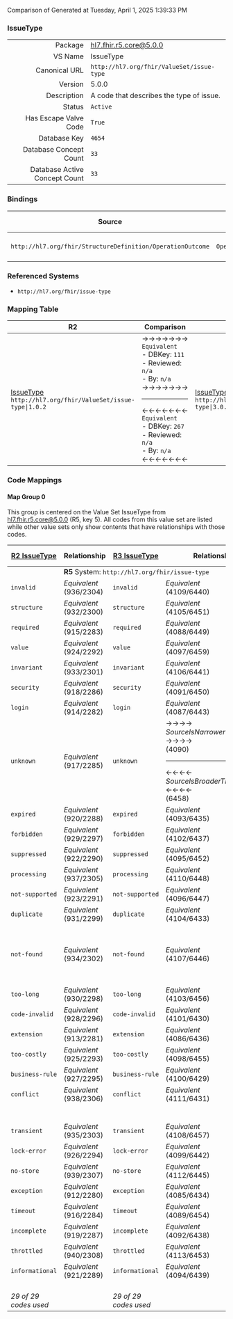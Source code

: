 Comparison of 
Generated at Tuesday, April 1, 2025 1:39:33 PM

### IssueType

|      |     |
| ---: | --- |
| Package | hl7.fhir.r5.core@5.0.0 |
| VS Name | IssueType |
| Canonical URL | `http://hl7.org/fhir/ValueSet/issue-type` |
| Version | 5.0.0 |
| Description | A code that describes the type of issue. |
| Status | `Active` |
| Has Escape Valve Code | `True` |
| Database Key | `4654` |
| Database Concept Count | `33` |
| Database Active Concept Count | `33` |
### Bindings

| Source | Element | Binding | Strength | Element Short |
| ------ | ------- | ------- | -------- | ------------- |
| `http://hl7.org/fhir/StructureDefinition/OperationOutcome` | `OperationOutcome.issue.code` | `http://hl7.org/fhir/ValueSet/issue-type\|5.0.0` | `Required` | Error or warning code |

### Referenced Systems

* `http://hl7.org/fhir/issue-type`
### Mapping Table

| R2 | Comparison | R3 | Comparison | R4 | Comparison | R4B | Comparison | R5
| --- | --- | --- | --- | --- | --- | --- | --- | ---
| [IssueType](/docs/R2/ValueSets/IssueType.md)<br/> `http://hl7.org/fhir/ValueSet/issue-type\|1.0.2` | →→→→→→→<br/>`Equivalent`<br/>- DBKey: `111`<br/>- Reviewed: `n/a`<br/>- By: `n/a`<br/>→→→→→→→<hr/>←←←←←←←<br/>`Equivalent`<br/>- DBKey: `267`<br/>- Reviewed: `n/a`<br/>- By: `n/a`<br/>←←←←←←←| [IssueType](/docs/R3/ValueSets/IssueType.md)<br/> `http://hl7.org/fhir/ValueSet/issue-type\|3.0.2` | →→→→→→→<br/>`SourceIsNarrowerThanTarget`<br/>- DBKey: `460`<br/>- Reviewed: `n/a`<br/>- By: `n/a`<br/>→→→→→→→<hr/>←←←←←←←<br/>`SourceIsBroaderThanTarget`<br/>- DBKey: `684`<br/>- Reviewed: `n/a`<br/>- By: `n/a`<br/>←←←←←←←| [IssueType](/docs/R4/ValueSets/IssueType.md)<br/> `http://hl7.org/fhir/ValueSet/issue-type\|4.0.1` | →→→→→→→<br/>`Equivalent`<br/>- DBKey: `1557`<br/>- Reviewed: `n/a`<br/>- By: `n/a`<br/>→→→→→→→<hr/>←←←←←←←<br/>`Equivalent`<br/>- DBKey: `1558`<br/>- Reviewed: `n/a`<br/>- By: `n/a`<br/>←←←←←←←| [IssueType](/docs/R4B/ValueSets/IssueType.md)<br/> `http://hl7.org/fhir/ValueSet/issue-type\|4.3.0` | →→→→→→→<br/>`SourceIsNarrowerThanTarget`<br/>- DBKey: `946`<br/>- Reviewed: `n/a`<br/>- By: `n/a`<br/>→→→→→→→<hr/>←←←←←←←<br/>`SourceIsBroaderThanTarget`<br/>- DBKey: `1207`<br/>- Reviewed: `n/a`<br/>- By: `n/a`<br/>←←←←←←←| [IssueType](/docs/R5/ValueSets/IssueType.md)<br/> `http://hl7.org/fhir/ValueSet/issue-type\|5.0.0` 

### Code Mappings


#### Map Group 0

This group is centered on the Value Set IssueType from hl7.fhir.r5.core@5.0.0 (R5, key 5).
All codes from this value set are listed while other value sets only show contents that have relationships with those codes.

| [R2 IssueType](/docs/R2/ValueSets/IssueType.md)| Relationship | [R3 IssueType](/docs/R3/ValueSets/IssueType.md)| Relationship | [R4 IssueType](/docs/R4/ValueSets/IssueType.md)| Relationship | [R4B IssueType](/docs/R4B/ValueSets/IssueType.md)| Relationship | R5 IssueType
| --- | --- | --- | --- | --- | --- | --- | --- | ---
| <td colspan="8">**R5** System: `http://hl7.org/fhir/issue-type`
| `invalid`| _Equivalent_ <br/>(936/2304)| `invalid`| _Equivalent_ <br/>(4109/6440)| `invalid`| _Equivalent_ <br/>(16264/16265)| `invalid`| _Equivalent_ <br/>(9142/11438)| **`invalid`**
| `structure`| _Equivalent_ <br/>(932/2300)| `structure`| _Equivalent_ <br/>(4105/6451)| `structure`| _Equivalent_ <br/>(16266/16267)| `structure`| _Equivalent_ <br/>(9137/11450)| **`structure`**
| `required`| _Equivalent_ <br/>(915/2283)| `required`| _Equivalent_ <br/>(4088/6449)| `required`| _Equivalent_ <br/>(16268/16269)| `required`| _Equivalent_ <br/>(9119/11448)| **`required`**
| `value`| _Equivalent_ <br/>(924/2292)| `value`| _Equivalent_ <br/>(4097/6459)| `value`| _Equivalent_ <br/>(16270/16271)| `value`| _Equivalent_ <br/>(9129/11459)| **`value`**
| `invariant`| _Equivalent_ <br/>(933/2301)| `invariant`| _Equivalent_ <br/>(4106/6441)| `invariant`| _Equivalent_ <br/>(16272/16273)| `invariant`| _Equivalent_ <br/>(9138/11439)| **`invariant`**
| `security`| _Equivalent_ <br/>(918/2286)| `security`| _Equivalent_ <br/>(4091/6450)| `security`| _Equivalent_ <br/>(16274/16275)| `security`| _Equivalent_ <br/>(9122/11449)| **`security`**
| `login`| _Equivalent_ <br/>(914/2282)| `login`| _Equivalent_ <br/>(4087/6443)| `login`| _Equivalent_ <br/>(16276/16277)| `login`| _Equivalent_ <br/>(9118/11442)| **`login`**
| `unknown`| _Equivalent_ <br/>(917/2285)| `unknown`| →→→→ _SourceIsNarrowerThanTarget_ →→→→ <br/>(4090)<hr/>←←←← _SourceIsBroaderThanTarget_ ←←←← <br/>(6458) | `unknown`| _Equivalent_ <br/>(16278/16279)| `unknown`| →→→→ _SourceIsNarrowerThanTarget_ →→→→ <br/>(9121)<hr/>←←←← _SourceIsBroaderThanTarget_ ←←←← <br/>(11458) | **`unknown`**
| `expired`| _Equivalent_ <br/>(920/2288)| `expired`| _Equivalent_ <br/>(4093/6435)| `expired`| _Equivalent_ <br/>(16280/16281)| `expired`| _Equivalent_ <br/>(9124/11433)| **`expired`**
| `forbidden`| _Equivalent_ <br/>(929/2297)| `forbidden`| _Equivalent_ <br/>(4102/6437)| `forbidden`| _Equivalent_ <br/>(16282/16283)| `forbidden`| _Equivalent_ <br/>(9134/11435)| **`forbidden`**
| `suppressed`| _Equivalent_ <br/>(922/2290)| `suppressed`| _Equivalent_ <br/>(4095/6452)| `suppressed`| _Equivalent_ <br/>(16284/16285)| `suppressed`| _Equivalent_ <br/>(9126/11452)| **`suppressed`**
| `processing`| _Equivalent_ <br/>(937/2305)| `processing`| _Equivalent_ <br/>(4110/6448)| `processing`| _Equivalent_ <br/>(16286/16287)| `processing`| _Equivalent_ <br/>(9143/11447)| **`processing`**
| `not-supported`| _Equivalent_ <br/>(923/2291)| `not-supported`| _Equivalent_ <br/>(4096/6447)| `not-supported`| _Equivalent_ <br/>(16288/16289)| `not-supported`| _Equivalent_ <br/>(9127/11446)| **`not-supported`**
| `duplicate`| _Equivalent_ <br/>(931/2299)| `duplicate`| _Equivalent_ <br/>(4104/6433)| `duplicate`| _Equivalent_ <br/>(16290/16291)| `duplicate`| _Equivalent_ <br/>(9136/11431)| **`duplicate`**
| | | | | `multiple-matches`| _Equivalent_ <br/>(16292/16293)| `multiple-matches`| _Equivalent_ <br/>(9128/11443)| **`multiple-matches`**
| `not-found`| _Equivalent_ <br/>(934/2302)| `not-found`| _Equivalent_ <br/>(4107/6446)| `not-found`| _Equivalent_ <br/>(16294/16295)| `not-found`| _Equivalent_ <br/>(9139/11445)| **`not-found`**
| | | | | `deleted`| _Equivalent_ <br/>(16296/16297)| `deleted`| _Equivalent_ <br/>(9140/11430)| **`deleted`**
| `too-long`| _Equivalent_ <br/>(930/2298)| `too-long`| _Equivalent_ <br/>(4103/6456)| `too-long`| _Equivalent_ <br/>(16298/16299)| `too-long`| _Equivalent_ <br/>(9135/11456)| **`too-long`**
| `code-invalid`| _Equivalent_ <br/>(928/2296)| `code-invalid`| _Equivalent_ <br/>(4101/6430)| `code-invalid`| _Equivalent_ <br/>(16300/16301)| `code-invalid`| _Equivalent_ <br/>(9133/11428)| **`code-invalid`**
| `extension`| _Equivalent_ <br/>(913/2281)| `extension`| _Equivalent_ <br/>(4086/6436)| `extension`| _Equivalent_ <br/>(16302/16303)| `extension`| _Equivalent_ <br/>(9117/11434)| **`extension`**
| `too-costly`| _Equivalent_ <br/>(925/2293)| `too-costly`| _Equivalent_ <br/>(4098/6455)| `too-costly`| _Equivalent_ <br/>(16304/16305)| `too-costly`| _Equivalent_ <br/>(9130/11455)| **`too-costly`**
| `business-rule`| _Equivalent_ <br/>(927/2295)| `business-rule`| _Equivalent_ <br/>(4100/6429)| `business-rule`| _Equivalent_ <br/>(16306/16307)| `business-rule`| _Equivalent_ <br/>(9132/11427)| **`business-rule`**
| `conflict`| _Equivalent_ <br/>(938/2306)| `conflict`| _Equivalent_ <br/>(4111/6431)| `conflict`| _Equivalent_ <br/>(16308/16309)| `conflict`| _Equivalent_ <br/>(9144/11429)| **`conflict`**
| | | | | | | | | **`limited-filter`**
| `transient`| _Equivalent_ <br/>(935/2303)| `transient`| _Equivalent_ <br/>(4108/6457)| `transient`| _Equivalent_ <br/>(16310/16311)| `transient`| _Equivalent_ <br/>(9141/11457)| **`transient`**
| `lock-error`| _Equivalent_ <br/>(926/2294)| `lock-error`| _Equivalent_ <br/>(4099/6442)| `lock-error`| _Equivalent_ <br/>(16312/16313)| `lock-error`| _Equivalent_ <br/>(9131/11441)| **`lock-error`**
| `no-store`| _Equivalent_ <br/>(939/2307)| `no-store`| _Equivalent_ <br/>(4112/6445)| `no-store`| _Equivalent_ <br/>(16314/16315)| `no-store`| _Equivalent_ <br/>(9145/11444)| **`no-store`**
| `exception`| _Equivalent_ <br/>(912/2280)| `exception`| _Equivalent_ <br/>(4085/6434)| `exception`| _Equivalent_ <br/>(16316/16317)| `exception`| _Equivalent_ <br/>(9116/11432)| **`exception`**
| `timeout`| _Equivalent_ <br/>(916/2284)| `timeout`| _Equivalent_ <br/>(4089/6454)| `timeout`| _Equivalent_ <br/>(16318/16319)| `timeout`| _Equivalent_ <br/>(9120/11454)| **`timeout`**
| `incomplete`| _Equivalent_ <br/>(919/2287)| `incomplete`| _Equivalent_ <br/>(4092/6438)| `incomplete`| _Equivalent_ <br/>(16320/16321)| `incomplete`| _Equivalent_ <br/>(9123/11436)| **`incomplete`**
| `throttled`| _Equivalent_ <br/>(940/2308)| `throttled`| _Equivalent_ <br/>(4113/6453)| `throttled`| _Equivalent_ <br/>(16322/16323)| `throttled`| _Equivalent_ <br/>(9146/11453)| **`throttled`**
| `informational`| _Equivalent_ <br/>(921/2289)| `informational`| _Equivalent_ <br/>(4094/6439)| `informational`| _Equivalent_ <br/>(16324/16325)| `informational`| _Equivalent_ <br/>(9125/11437)| **`informational`**
| | | | | | | | | **`success`**
| *29 of 29 codes used* | | *29 of 29 codes used* | | *31 of 31 codes used* | | *31 of 31 codes used* | | *33 of 33 codes used* 

